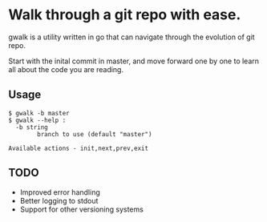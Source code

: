 # Walk through a git repo with ease.

gwalk is a utility written in go that can navigate through the evolution of git repo. 

Start with the inital commit in master, and move forward one by one to learn all about the code you are reading.

## Usage
```
$ gwalk -b master
$ gwalk --help :
  -b string
        branch to use (default "master")

Available actions - init,next,prev,exit
```

## TODO
- Improved error handling
- Better logging to stdout
- Support for other versioning systems